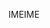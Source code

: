<span data-ttu-id="b9137-101">IME</span><span class="sxs-lookup"><span data-stu-id="b9137-101">IME</span></span>